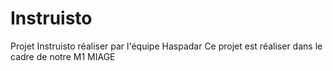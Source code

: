 # Instruisto
Projet Instruisto réaliser par l'équipe Haspadar 
Ce projet est réaliser dans le cadre de notre M1 MIAGE
